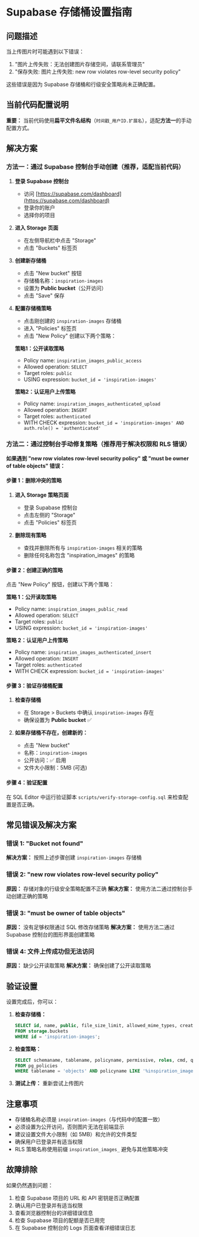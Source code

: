 # Supabase 存储桶设置指南

## 问题描述
当上传图片时可能遇到以下错误：
1. "图片上传失败：无法创建图片存储空间，请联系管理员"
2. "保存失败: 图片上传失败: new row violates row-level security policy"

这些错误是因为 Supabase 存储桶和行级安全策略尚未正确配置。

## 当前代码配置说明

**重要：** 当前代码使用**扁平文件名结构**（`时间戳_用户ID.扩展名`），适配**方法一**的手动配置方式。

## 解决方案

### 方法一：通过 Supabase 控制台手动创建（推荐，适配当前代码）

1. **登录 Supabase 控制台**
   - 访问 [https://supabase.com/dashboard](https://supabase.com/dashboard)
   - 登录你的账户
   - 选择你的项目

2. **进入 Storage 页面**
   - 在左侧导航栏中点击 "Storage"
   - 点击 "Buckets" 标签页

3. **创建新存储桶**
   - 点击 "New bucket" 按钮
   - 存储桶名称：`inspiration-images`
   - 设置为 **Public bucket**（公开访问）
   - 点击 "Save" 保存

4. **配置存储桶策略**
   - 点击刚创建的 `inspiration-images` 存储桶
   - 进入 "Policies" 标签页
   - 点击 "New Policy" 创建以下两个策略：

   **策略1：公开读取策略**
   - Policy name: `inspiration_images_public_access`
   - Allowed operation: `SELECT`
   - Target roles: `public`
   - USING expression: `bucket_id = 'inspiration-images'`

   **策略2：认证用户上传策略**
   - Policy name: `inspiration_images_authenticated_upload`
   - Allowed operation: `INSERT`
   - Target roles: `authenticated`
   - WITH CHECK expression: `bucket_id = 'inspiration-images' AND auth.role() = 'authenticated'`

### 方法二：通过控制台手动修复策略（推荐用于解决权限和 RLS 错误）

**如果遇到 "new row violates row-level security policy" 或 "must be owner of table objects" 错误：**

#### 步骤 1：删除冲突的策略

1. **进入 Storage 策略页面**
   - 登录 Supabase 控制台
   - 点击左侧的 "Storage"
   - 点击 "Policies" 标签页

2. **删除现有策略**
   - 查找并删除所有与 `inspiration-images` 相关的策略
   - 删除任何名称包含 "inspiration_images" 的策略

#### 步骤 2：创建正确的策略

点击 "New Policy" 按钮，创建以下两个策略：

**策略 1：公开读取策略**
- Policy name: `inspiration_images_public_read`
- Allowed operation: `SELECT`
- Target roles: `public`
- USING expression: `bucket_id = 'inspiration-images'`

**策略 2：认证用户上传策略**
- Policy name: `inspiration_images_authenticated_insert`
- Allowed operation: `INSERT`
- Target roles: `authenticated`
- WITH CHECK expression: `bucket_id = 'inspiration-images'`

#### 步骤 3：验证存储桶配置

1. **检查存储桶**
   - 在 Storage > Buckets 中确认 `inspiration-images` 存在
   - 确保设置为 **Public bucket** ✅

2. **如果存储桶不存在，创建新的：**
   - 点击 "New bucket"
   - 名称：`inspiration-images`
   - 公开访问：✅ 启用
   - 文件大小限制：5MB (可选)

#### 步骤 4：验证配置

在 SQL Editor 中运行验证脚本 `scripts/verify-storage-config.sql` 来检查配置是否正确。

## 常见错误及解决方案

### 错误 1: "Bucket not found"
**解决方案：** 按照上述步骤创建 `inspiration-images` 存储桶

### 错误 2: "new row violates row-level security policy"
**原因：** 存储对象的行级安全策略配置不正确
**解决方案：** 使用方法二通过控制台手动创建正确的策略

### 错误 3: "must be owner of table objects"
**原因：** 没有足够权限通过 SQL 修改存储策略
**解决方案：** 使用方法二通过 Supabase 控制台的图形界面创建策略

### 错误 4: 文件上传成功但无法访问
**原因：** 缺少公开读取策略
**解决方案：** 确保创建了公开读取策略

## 验证设置

设置完成后，你可以：

1. **检查存储桶：**
   ```sql
   SELECT id, name, public, file_size_limit, allowed_mime_types, created_at
   FROM storage.buckets 
   WHERE id = 'inspiration-images';
   ```

2. **检查策略：**
   ```sql
   SELECT schemaname, tablename, policyname, permissive, roles, cmd, qual
   FROM pg_policies 
   WHERE tablename = 'objects' AND policyname LIKE '%inspiration_images%';
   ```

3. **测试上传：** 重新尝试上传图片

## 注意事项

- 存储桶名称必须是 `inspiration-images`（与代码中的配置一致）
- 必须设置为公开访问，否则图片无法在前端显示
- 建议设置文件大小限制（如 5MB）和允许的文件类型
- 确保用户已登录并有适当权限
- RLS 策略名称使用前缀 `inspiration_images_` 避免与其他策略冲突

## 故障排除

如果仍然遇到问题：

1. 检查 Supabase 项目的 URL 和 API 密钥是否正确配置
2. 确认用户已登录并有适当权限
3. 查看浏览器控制台的详细错误信息
4. 检查 Supabase 项目的配额是否已用完
5. 在 Supabase 控制台的 Logs 页面查看详细错误日志